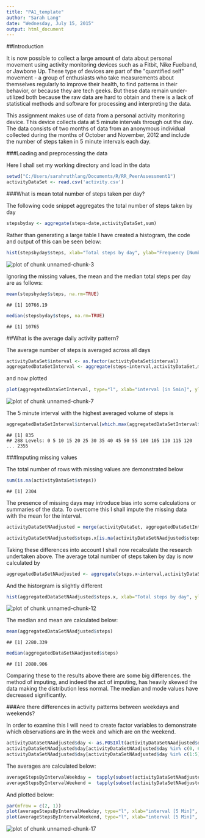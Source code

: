 ```yaml
---
title: "PA1_template"
author: "Sarah Lang"
date: "Wednesday, July 15, 2015"
output: html_document
---
```


##Introduction

It is now possible to collect a large amount of data about personal movement using activity monitoring devices such as a Fitbit, Nike Fuelband, or Jawbone Up. These type of devices are part of the "quantified self" movement - a group of enthusiasts who take measurements about themselves regularly to improve their health, to find patterns in their behavior, or because they are tech geeks. But these data remain under-utilized both because the raw data are hard to obtain and there is a lack of statistical methods and software for processing and interpreting the data.

This assignment makes use of data from a personal activity monitoring device. This device collects data at 5 minute intervals through out the day. The data consists of two months of data from an anonymous individual collected during the months of October and November, 2012 and include the number of steps taken in 5 minute intervals each day.


###Loading and preprocessing the data

Here I shall set my working directory and load in the data


```r
setwd("C:/Users/sarahruthlang/Documents/R/RR_PeerAssessment1")
activityDataSet <- read.csv('activity.csv')
```

###What is mean total number of steps taken per day?

The following code snippet aggregates the total number of steps taken by day


```r
stepsbyday <- aggregate(steps~date,activityDataSet,sum)
```

Rather than generating a large table I have created a histogram, the code and output of this can be seen below:


```r
hist(stepsbyday$steps, xlab="Total steps by day", ylab="Frequency [Number of Days]",main="Histogram : Number of daily steps")
```

![plot of chunk unnamed-chunk-3](figure/unnamed-chunk-3-1.png) 

Ignoring the missing values, the mean and the median total steps per day are as follows:


```r
mean(stepsbyday$steps, na.rm=TRUE)
```

```
## [1] 10766.19
```


```r
median(stepsbyday$steps, na.rm=TRUE)
```

```
## [1] 10765
```


##What is the average daily activity pattern?

The average number of steps is averaged across all days


```r
activityDataSet$interval <- as.factor(activityDataSet$interval)
aggregatedDataSetInterval <- aggregate(steps~interval,activityDataSet,mean)
```

and now plotted


```r
plot(aggregatedDataSetInterval, type="l", xlab="interval [in 5min]", ylab="Average daily activity pattern of steps",  main="Average number of steps")
```

![plot of chunk unnamed-chunk-7](figure/unnamed-chunk-7-1.png) 

The 5 minute interval with the highest averaged volume of steps is


```r
aggregatedDataSetInterval$interval[which.max(aggregatedDataSetInterval$steps)]
```

```
## [1] 835
## 288 Levels: 0 5 10 15 20 25 30 35 40 45 50 55 100 105 110 115 120 ... 2355
```

###Imputing missing values

The total number of rows with missing values are demonstrated below


```r
sum(is.na(activityDataSet$steps))
```

```
## [1] 2304
```

The presence of missing days may introduce bias into some calculations or summaries of the data. To overcome this I shall impute the missing data with the mean for the interval.


```r
activityDataSetNAadjusted = merge(activityDataSet, aggregatedDataSetInterval, by="interval")

activityDataSetNAadjusted$steps.x[is.na(activityDataSetNAadjusted$steps.x)] = activityDataSetNAadjusted$steps.y[is.na(activityDataSetNAadjusted$steps.x)]
```

Taking these differences into account I shall now recalculate the research undertaken above. The average total number of steps taken by day is now calculated by 


```r
aggregatedDataSetNAadjusted <- aggregate(steps.x~interval,activityDataSetNAadjusted,sum)
```

And the historgram is slightly different


```r
hist(aggregatedDataSetNAadjusted$steps.x, xlab="Total steps by day", ylab="Frequency [Number of Days]",main="Histogram : Number of daily steps")
```

![plot of chunk unnamed-chunk-12](figure/unnamed-chunk-12-1.png) 

The median and mean are calculated below:


```r
mean(aggregatedDataSetNAadjusted$steps)
```

```
## [1] 2280.339
```


```r
median(aggregatedDataSetNAadjusted$steps)
```

```
## [1] 2080.906
```

Comparing these to the results above there are some big differences. the method of imputing, and indeed the act of imputing, has heavily skewed the data making the distribution less normal. The median and mode values have decreased significantly.


###Are there differences in activity patterns between weekdays and weekends?

In order to examine this I will need to create factor variables to demonstrate which observations are in the week and which are on the weekend.


```r
activityDataSetNAadjusted$day <- as.POSIXlt(activityDataSetNAadjusted$date)$wday
activityDataSetNAadjusted$day[activityDataSetNAadjusted$day %in% c(0, 6) ] <- "Weekend"
activityDataSetNAadjusted$day[activityDataSetNAadjusted$day %in% c(1:5) ] <- "Weekday"
```

The averages are calculated below:


```r
averageStepsByIntervalWeekday =  tapply(subset(activityDataSetNAadjusted, day=="Weekday")$steps.x, subset(activityDataSetNAadjusted, day=="Weekday")$interval, mean)
averageStepsByIntervalWeekend =  tapply(subset(activityDataSetNAadjusted, day=="Weekend")$steps.x, subset(activityDataSetNAadjusted, day=="Weekend")$interval, mean)
```

And plotted below:


```r
par(mfrow = c(2, 1))
plot(averageStepsByIntervalWeekday, type="l", xlab="interval [5 Min]", ylab="Number of steps", main="Weekday")
plot(averageStepsByIntervalWeekend, type="l", xlab="interval [5 Min]", ylab="Number of steps", main="Weekend")
```

![plot of chunk unnamed-chunk-17](figure/unnamed-chunk-17-1.png) 
